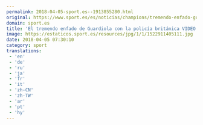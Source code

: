 ```yaml
---
permalink: 2018-04-05-sport.es--1913855280.html
original: https://www.sport.es/es/noticias/champions/tremendo-enfado-guardiola-con-policia-britanica-video-6735796?utm_source=rss-noticias&utm_medium=feed&utm_campaign=champions
domain: sport.es
title: 'El tremendo enfado de Guardiola con la policía británica VIDEO'
image: https://estaticos.sport.es/resources/jpg/1/1/1522911405111.jpg
date: 2018-04-05 07:30:10
category: sport
translations: 
 - 'en'
 - 'de'
 - 'ru'
 - 'ja'
 - 'fr'
 - 'it'
 - 'zh-CN'
 - 'zh-TW'
 - 'ar'
 - 'pt'
 - 'hy'
---
```


